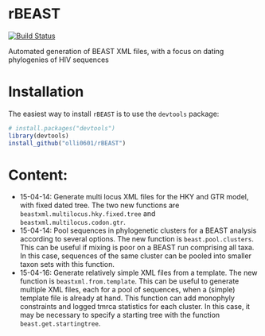 # rBEAST

[![Build Status](https://travis-ci.org/olli0601/rBEAST.svg?branch=master)](https://travis-ci.org/olli0601/rBEAST)

Automated generation of BEAST XML files, with a focus on dating phylogenies of HIV sequences

# Installation

The easiest way to install `rBEAST` is to use the `devtools` package:

```r
# install.packages("devtools")
library(devtools)
install_github("olli0601/rBEAST")
```
# Content:

* 15-04-14: Generate multi locus XML files for the HKY and GTR model, with fixed dated tree. The two new functions are `beastxml.multilocus.hky.fixed.tree` and `beastxml.multilocus.codon.gtr`.
* 15-04-14: Pool sequences in phylogenetic clusters for a BEAST analysis according to several options. The new function is `beast.pool.clusters`. This can be useful if mixing is poor on a BEAST run comprising all taxa. In this case, sequences of the same cluster can be pooled into smaller taxon sets with this function.
* 15-04-16: Generate relatively simple XML files from a template. The new function is `beastxml.from.template`. This can be useful to generate multiple XML files, each for a pool of sequences, when a (simple) template file is already at hand. This function can add monophyly constraints and logged tmrca statistics for each cluster. In this case, it may be necessary to specify a starting tree with the function `beast.get.startingtree`.

